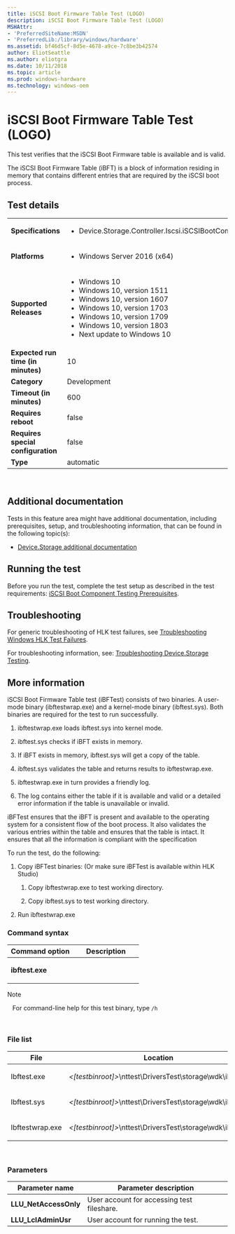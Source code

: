 ```yaml
---
title: iSCSI Boot Firmware Table Test (LOGO)
description: iSCSI Boot Firmware Table Test (LOGO)
MSHAttr:
- 'PreferredSiteName:MSDN'
- 'PreferredLib:/library/windows/hardware'
ms.assetid: bf46d5cf-8d5e-4678-a9ce-7c8be3b42574
author: EliotSeattle
ms.author: eliotgra
ms.date: 10/11/2018
ms.topic: article
ms.prod: windows-hardware
ms.technology: windows-oem
---
```


# <span id="p_hlk_test.1ee9439d-57ad-475b-ba5b-1bc4ecbf2c0a"></span>iSCSI Boot Firmware Table Test (LOGO)


This test verifies that the iSCSI Boot Firmware table is available and is valid.

The iSCSI Boot Firmware Table (iBFT) is a block of information residing in memory that contains different entries that are required by the iSCSI boot process.

## Test details
|||
|---|---|
| **Specifications**  | <ul><li>Device.Storage.Controller.Iscsi.iSCSIBootComponent.FwTable</li></ul> |  
| **Platforms**   | <ul><li>Windows Server 2016 (x64)</li></ul> |
| **Supported Releases** | <ul><li>Windows 10</li><li>Windows 10, version 1511</li><li>Windows 10, version 1607</li><li>Windows 10, version 1703</li><li>Windows 10, version 1709</li><li>Windows 10, version 1803</li><li>Next update to Windows 10</li></ul> |
|**Expected run time (in minutes)**| 10 |
|**Category**| Development |
|**Timeout (in minutes)**| 600 |
|**Requires reboot**| false |
|**Requires special configuration**| false |
|**Type**| automatic |

 

## <span id="Additional_documentation"></span><span id="additional_documentation"></span><span id="ADDITIONAL_DOCUMENTATION"></span>Additional documentation


Tests in this feature area might have additional documentation, including prerequisites, setup, and troubleshooting information, that can be found in the following topic(s):

-   [Device.Storage additional documentation](device-storage-additional-documentation.md)

## <span id="Running_the_test"></span><span id="running_the_test"></span><span id="RUNNING_THE_TEST"></span>Running the test


Before you run the test, complete the test setup as described in the test requirements: [iSCSI Boot Component Testing Prerequisites](iscsi-boot-component-testing-prerequisites.md).

## <span id="Troubleshooting"></span><span id="troubleshooting"></span><span id="TROUBLESHOOTING"></span>Troubleshooting


For generic troubleshooting of HLK test failures, see [Troubleshooting Windows HLK Test Failures](..\user\troubleshooting-windows-hlk-test-failures.md).

For troubleshooting information, see: [Troubleshooting Device.Storage Testing](troubleshooting-devicestorage-testing.md).

## <span id="More_information"></span><span id="more_information"></span><span id="MORE_INFORMATION"></span>More information


iSCSI Boot Firmware Table test (iBFTest) consists of two binaries. A user-mode binary (ibftestwrap.exe) and a kernel-mode binary (ibftest.sys). Both binaries are required for the test to run successfully.

1.  ibftestwrap.exe loads ibftest.sys into kernel mode.

2.  ibftest.sys checks if iBFT exists in memory.

3.  If iBFT exists in memory, ibftest.sys will get a copy of the table.

4.  ibftest.sys validates the table and returns results to ibftestwrap.exe.

5.  ibftestwrap.exe in turn provides a friendly log.

6.  The log contains either the table if it is available and valid or a detailed error information if the table is unavailable or invalid.

iBFTest ensures that the iBFT is present and available to the operating system for a consistent flow of the boot process. It also validates the various entries within the table and ensures that the table is intact. It ensures that all the information is compliant with the specification

To run the test, do the following:

1.  Copy iBFTest binaries: (Or make sure iBFTest is available within HLK Studio)

    1.  Copy ibftestwrap.exe to test working directory.

    2.  Copy ibftest.sys to test working directory.

2.  Run ibftestwrap.exe

### <span id="Command_syntax"></span><span id="command_syntax"></span><span id="COMMAND_SYNTAX"></span>Command syntax

<table>
<colgroup>
<col width="50%" />
<col width="50%" />
</colgroup>
<thead>
<tr class="header">
<th>Command option</th>
<th>Description</th>
</tr>
</thead>
<tbody>
<tr class="odd">
<td><p><strong>ibftest.exe</strong></p></td>
<td></td>
</tr>
</tbody>
</table>

>[!NOTE]
>  
For command-line help for this test binary, type `/h`

 

### <span id="File_list"></span><span id="file_list"></span><span id="FILE_LIST"></span>File list

<table>
<colgroup>
<col width="50%" />
<col width="50%" />
</colgroup>
<thead>
<tr class="header">
<th>File</th>
<th>Location</th>
</tr>
</thead>
<tbody>
<tr class="odd">
<td><p>Ibftest.exe</p></td>
<td><p><em>&lt;[testbinroot]&gt;</em>\nttest\DriversTest\storage\wdk\ibftest\</p></td>
</tr>
<tr class="even">
<td><p>Ibftest.sys</p></td>
<td><p><em>&lt;[testbinroot]&gt;</em>\nttest\DriversTest\storage\wdk\ibftest\</p></td>
</tr>
<tr class="odd">
<td><p>Ibftestwrap.exe</p></td>
<td><p><em>&lt;[testbinroot]&gt;</em>\nttest\DriversTest\storage\wdk\ibftest\</p></td>
</tr>
</tbody>
</table>

 

### <span id="Parameters"></span><span id="parameters"></span><span id="PARAMETERS"></span>Parameters

| Parameter name         | Parameter description                      |
|------------------------|--------------------------------------------|
| **LLU\_NetAccessOnly** | User account for accessing test fileshare. |
| **LLU\_LclAdminUsr**   | User account for running the test.         |

 

 

 






